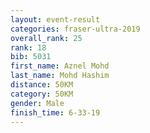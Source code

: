 ```yaml
---
layout: event-result 
categories: fraser-ultra-2019 
overall_rank: 25
rank: 18
bib: 5031
first_name: Aznel Mohd
last_name: Mohd Hashim
distance: 50KM
category: 50KM
gender: Male
finish_time: 6-33-19
---
```

